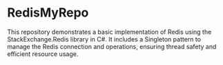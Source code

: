 # RedisMyRepo
This repository demonstrates a basic implementation of Redis using the StackExchange.Redis library in C#. It includes a Singleton pattern to manage the Redis connection and operations, ensuring thread safety and efficient resource usage. 

